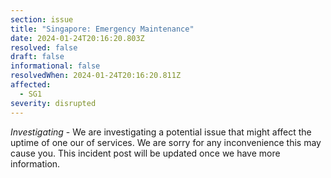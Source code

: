 ```yaml
---
section: issue
title: "Singapore: Emergency Maintenance"
date: 2024-01-24T20:16:20.803Z
resolved: false
draft: false
informational: false
resolvedWhen: 2024-01-24T20:16:20.811Z
affected:
  - SG1
severity: disrupted
---
```

*Investigating* - We are investigating a potential issue that might affect the uptime of one our of services. We are sorry for any inconvenience this may cause you. This incident post will be updated once we have more information.